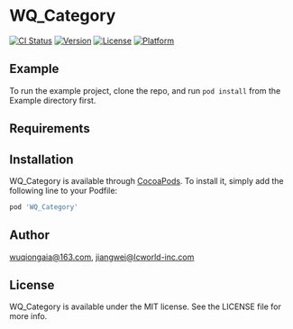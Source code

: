 # WQ_Category

[![CI Status](https://img.shields.io/travis/wuqiongaia@163.com/WQ_Category.svg?style=flat)](https://travis-ci.org/wuqiongaia@163.com/WQ_Category)
[![Version](https://img.shields.io/cocoapods/v/WQ_Category.svg?style=flat)](https://cocoapods.org/pods/WQ_Category)
[![License](https://img.shields.io/cocoapods/l/WQ_Category.svg?style=flat)](https://cocoapods.org/pods/WQ_Category)
[![Platform](https://img.shields.io/cocoapods/p/WQ_Category.svg?style=flat)](https://cocoapods.org/pods/WQ_Category)

## Example

To run the example project, clone the repo, and run `pod install` from the Example directory first.

## Requirements

## Installation

WQ_Category is available through [CocoaPods](https://cocoapods.org). To install
it, simply add the following line to your Podfile:

```ruby
pod 'WQ_Category'
```

## Author

wuqiongaia@163.com, jiangwei@lcworld-inc.com

## License

WQ_Category is available under the MIT license. See the LICENSE file for more info.
